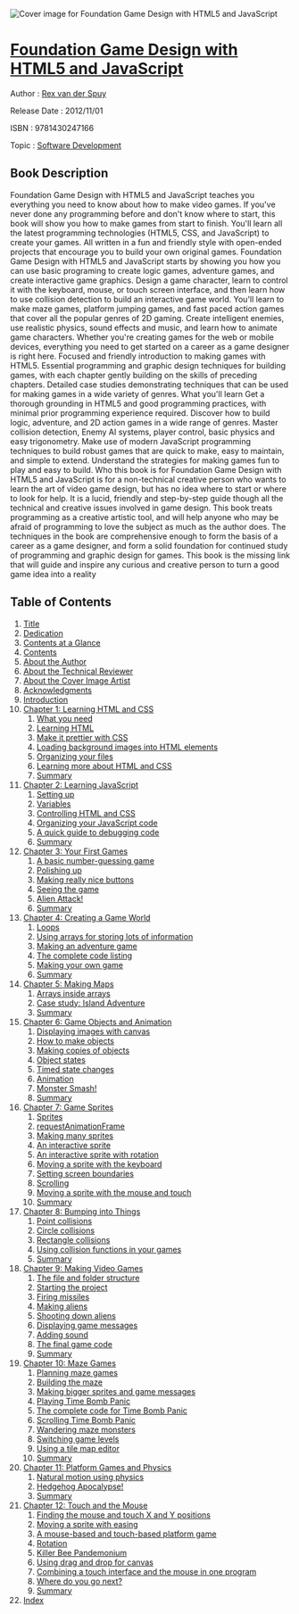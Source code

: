 ![Cover image for Foundation Game Design with HTML5 and JavaScript](https://imgdetail.ebookreading.net/cover/cover/software_development/EB9781430247166.jpg)

[Foundation Game Design with HTML5 and JavaScript](https://ebookreading.net/view/book/Foundation+Game+Design+with+HTML5+and+JavaScript-EB9781430247166_1.html "Foundation Game Design with HTML5 and JavaScript")
====================================================================================================================

Author : [Rex van der Spuy](https://ebookreading.net/search/author/Rex+van+der+Spuy)

Release Date : 2012/11/01

ISBN : 9781430247166

Topic : [Software Development](https://ebookreading.net/search/category/software-development)

Book Description
-----------------

Foundation Game Design with HTML5 and JavaScript teaches you everything you need to know about how to make video games. If you've never done any programming before and don't know where to start, this book will show you how to make games from start to finish. You'll learn all the latest programming technologies (HTML5, CSS, and JavaScript) to create your games. All written in a fun and friendly style with open-ended projects that encourage you to build your own original games.
Foundation Game Design with HTML5 and JavaScript starts by showing you how you can use basic programing to create logic games, adventure games, and create interactive game graphics. Design a game character, learn to control it with the keyboard, mouse, or touch screen interface, and then learn how to use collision detection to build an interactive game world. You'll learn to make maze games, platform jumping games, and fast paced action games that cover all the popular genres of 2D gaming. Create intelligent enemies, use realistic physics, sound effects and music, and learn how to animate game characters. Whether you're creating games for the web or mobile devices, everything you need to get started on a career as a game designer is right here.
Focused and friendly introduction to making games with HTML5.
Essential programming and graphic design techniques for building games, with each chapter gently building on the skills of preceding chapters.
Detailed case studies demonstrating techniques that can be used for making games in a wide variety of genres.
What you'll learn
Get a thorough grounding in HTML5 and good programming practices, with minimal prior programming experience required.
Discover how to build logic, adventure, and 2D action games in a wide range of genres.
Master collision detection, Enemy AI systems, player control, basic physics and easy trigonometry.
Make use of modern JavaScript programming techniques to build robust games that are quick to make, easy to maintain, and simple to extend.
Understand the strategies for making games fun to play and easy to build.
Who this book is for
Foundation Game Design with HTML5 and JavaScript is for a non-technical creative person who wants to learn the art of video game design, but has no idea where to start or where to look for help. It is a lucid, friendly and step-by-step guide though all the technical and creative issues involved in game design. This book treats programming as a creative artistic tool, and will help anyone who may be afraid of programming to love the subject as much as the author does. The techniques in the book are comprehensive enough to form the basis of a career as a game designer, and form a solid foundation for continued study of programming and graphic design for games. This book is the missing link that will guide and inspire any curious and creative person to turn a good game idea into a reality
              
Table of Contents
-----------------

1. [Title](https://ebookreading.net/view/book/Foundation+Game+Design+with+HTML5+and+JavaScript-EB9781430247166_2.html)
1. [Dedication](https://ebookreading.net/view/book/Foundation+Game+Design+with+HTML5+and+JavaScript-EB9781430247166_4.html)
1. [Contents at a Glance](https://ebookreading.net/view/book/Foundation+Game+Design+with+HTML5+and+JavaScript-EB9781430247166_5.html)
1. [Contents](https://ebookreading.net/view/book/Foundation+Game+Design+with+HTML5+and+JavaScript-EB9781430247166_6.html)
1. [About the Author](https://ebookreading.net/view/book/Foundation+Game+Design+with+HTML5+and+JavaScript-EB9781430247166_7.html)
1. [About the Technical Reviewer](https://ebookreading.net/view/book/Foundation+Game+Design+with+HTML5+and+JavaScript-EB9781430247166_8.html)
1. [About the Cover Image Artist](https://ebookreading.net/view/book/Foundation+Game+Design+with+HTML5+and+JavaScript-EB9781430247166_9.html)
1. [Acknowledgments](https://ebookreading.net/view/book/Foundation+Game+Design+with+HTML5+and+JavaScript-EB9781430247166_10.html)
1. [Introduction](https://ebookreading.net/view/book/Foundation+Game+Design+with+HTML5+and+JavaScript-EB9781430247166_11.html)
1. [Chapter 1: Learning HTML and CSS](https://ebookreading.net/view/book/Foundation+Game+Design+with+HTML5+and+JavaScript-EB9781430247166_12.html)
    1. [What you need](https://ebookreading.net/view/book/Foundation+Game+Design+with+HTML5+and+JavaScript-EB9781430247166_12.html#Sec1)
    1. [Learning HTML](https://ebookreading.net/view/book/Foundation+Game+Design+with+HTML5+and+JavaScript-EB9781430247166_12.html#Sec7)
    1. [Make it prettier with CSS](https://ebookreading.net/view/book/Foundation+Game+Design+with+HTML5+and+JavaScript-EB9781430247166_12.html#Sec24)
    1. [Loading background images into HTML elements](https://ebookreading.net/view/book/Foundation+Game+Design+with+HTML5+and+JavaScript-EB9781430247166_12.html#Sec40)
    1. [Organizing your files](https://ebookreading.net/view/book/Foundation+Game+Design+with+HTML5+and+JavaScript-EB9781430247166_12.html#Sec49)
    1. [Learning more about HTML and CSS](https://ebookreading.net/view/book/Foundation+Game+Design+with+HTML5+and+JavaScript-EB9781430247166_12.html#Sec53)
    1. [Summary](https://ebookreading.net/view/book/Foundation+Game+Design+with+HTML5+and+JavaScript-EB9781430247166_12.html#Sec54)
1. [Chapter 2: Learning JavaScript](https://ebookreading.net/view/book/Foundation+Game+Design+with+HTML5+and+JavaScript-EB9781430247166_13.html)
    1. [Setting up](https://ebookreading.net/view/book/Foundation+Game+Design+with+HTML5+and+JavaScript-EB9781430247166_13.html#Sec1)
    1. [Variables](https://ebookreading.net/view/book/Foundation+Game+Design+with+HTML5+and+JavaScript-EB9781430247166_13.html#Sec4)
    1. [Controlling HTML and CSS](https://ebookreading.net/view/book/Foundation+Game+Design+with+HTML5+and+JavaScript-EB9781430247166_13.html#Sec18)
    1. [Organizing your JavaScript code](https://ebookreading.net/view/book/Foundation+Game+Design+with+HTML5+and+JavaScript-EB9781430247166_13.html#Sec29)
    1. [A quick guide to debugging code](https://ebookreading.net/view/book/Foundation+Game+Design+with+HTML5+and+JavaScript-EB9781430247166_13.html#Sec32)
    1. [Summary](https://ebookreading.net/view/book/Foundation+Game+Design+with+HTML5+and+JavaScript-EB9781430247166_13.html#Sec33)
1. [Chapter 3: Your First Games](https://ebookreading.net/view/book/Foundation+Game+Design+with+HTML5+and+JavaScript-EB9781430247166_14.html)
    1. [A basic number-guessing game](https://ebookreading.net/view/book/Foundation+Game+Design+with+HTML5+and+JavaScript-EB9781430247166_14.html#Sec1)
    1. [Polishing up](https://ebookreading.net/view/book/Foundation+Game+Design+with+HTML5+and+JavaScript-EB9781430247166_14.html#Sec13)
    1. [Making really nice buttons](https://ebookreading.net/view/book/Foundation+Game+Design+with+HTML5+and+JavaScript-EB9781430247166_14.html#Sec22)
    1. [Seeing the game](https://ebookreading.net/view/book/Foundation+Game+Design+with+HTML5+and+JavaScript-EB9781430247166_14.html#Sec28)
    1. [Alien Attack!](https://ebookreading.net/view/book/Foundation+Game+Design+with+HTML5+and+JavaScript-EB9781430247166_14.html#Sec32)
    1. [Summary](https://ebookreading.net/view/book/Foundation+Game+Design+with+HTML5+and+JavaScript-EB9781430247166_14.html#Sec41)
1. [Chapter 4: Creating a Game World](https://ebookreading.net/view/book/Foundation+Game+Design+with+HTML5+and+JavaScript-EB9781430247166_15.html)
    1. [Loops](https://ebookreading.net/view/book/Foundation+Game+Design+with+HTML5+and+JavaScript-EB9781430247166_15.html#Sec1)
    1. [Using arrays for storing lots of information](https://ebookreading.net/view/book/Foundation+Game+Design+with+HTML5+and+JavaScript-EB9781430247166_15.html#Sec2)
    1. [Making an adventure game](https://ebookreading.net/view/book/Foundation+Game+Design+with+HTML5+and+JavaScript-EB9781430247166_15.html#Sec10)
    1. [The complete code listing](https://ebookreading.net/view/book/Foundation+Game+Design+with+HTML5+and+JavaScript-EB9781430247166_15.html#Sec24)
    1. [Making your own game](https://ebookreading.net/view/book/Foundation+Game+Design+with+HTML5+and+JavaScript-EB9781430247166_15.html#Sec26)
    1. [Summary](https://ebookreading.net/view/book/Foundation+Game+Design+with+HTML5+and+JavaScript-EB9781430247166_15.html#Sec27)
1. [Chapter 5: Making Maps](https://ebookreading.net/view/book/Foundation+Game+Design+with+HTML5+and+JavaScript-EB9781430247166_16.html)
    1. [Arrays inside arrays](https://ebookreading.net/view/book/Foundation+Game+Design+with+HTML5+and+JavaScript-EB9781430247166_16.html#Sec1)
    1. [Case study: Island Adventure](https://ebookreading.net/view/book/Foundation+Game+Design+with+HTML5+and+JavaScript-EB9781430247166_16.html#Sec4)
    1. [Summary](https://ebookreading.net/view/book/Foundation+Game+Design+with+HTML5+and+JavaScript-EB9781430247166_16.html#Sec22)
1. [Chapter 6: Game Objects and Animation](https://ebookreading.net/view/book/Foundation+Game+Design+with+HTML5+and+JavaScript-EB9781430247166_17.html)
    1. [Displaying images with canvas](https://ebookreading.net/view/book/Foundation+Game+Design+with+HTML5+and+JavaScript-EB9781430247166_17.html#Sec1)
    1. [How to make objects](https://ebookreading.net/view/book/Foundation+Game+Design+with+HTML5+and+JavaScript-EB9781430247166_17.html#Sec3)
    1. [Making copies of objects](https://ebookreading.net/view/book/Foundation+Game+Design+with+HTML5+and+JavaScript-EB9781430247166_17.html#Sec7)
    1. [Object states](https://ebookreading.net/view/book/Foundation+Game+Design+with+HTML5+and+JavaScript-EB9781430247166_17.html#Sec10)
    1. [Timed state changes](https://ebookreading.net/view/book/Foundation+Game+Design+with+HTML5+and+JavaScript-EB9781430247166_17.html#Sec12)
    1. [Animation](https://ebookreading.net/view/book/Foundation+Game+Design+with+HTML5+and+JavaScript-EB9781430247166_17.html#Sec19)
    1. [Monster Smash!](https://ebookreading.net/view/book/Foundation+Game+Design+with+HTML5+and+JavaScript-EB9781430247166_17.html#Sec26)
    1. [Summary](https://ebookreading.net/view/book/Foundation+Game+Design+with+HTML5+and+JavaScript-EB9781430247166_17.html#Sec40)
1. [Chapter 7: Game Sprites](https://ebookreading.net/view/book/Foundation+Game+Design+with+HTML5+and+JavaScript-EB9781430247166_18.html)
    1. [Sprites](https://ebookreading.net/view/book/Foundation+Game+Design+with+HTML5+and+JavaScript-EB9781430247166_18.html#Sec1)
    1. [requestAnimationFrame](https://ebookreading.net/view/book/Foundation+Game+Design+with+HTML5+and+JavaScript-EB9781430247166_18.html#Sec6)
    1. [Making many sprites](https://ebookreading.net/view/book/Foundation+Game+Design+with+HTML5+and+JavaScript-EB9781430247166_18.html#Sec7)
    1. [An interactive sprite](https://ebookreading.net/view/book/Foundation+Game+Design+with+HTML5+and+JavaScript-EB9781430247166_18.html#Sec10)
    1. [An interactive sprite with rotation](https://ebookreading.net/view/book/Foundation+Game+Design+with+HTML5+and+JavaScript-EB9781430247166_18.html#Sec14)
    1. [Moving a sprite with the keyboard](https://ebookreading.net/view/book/Foundation+Game+Design+with+HTML5+and+JavaScript-EB9781430247166_18.html#Sec19)
    1. [Setting screen boundaries](https://ebookreading.net/view/book/Foundation+Game+Design+with+HTML5+and+JavaScript-EB9781430247166_18.html#Sec24)
    1. [Scrolling](https://ebookreading.net/view/book/Foundation+Game+Design+with+HTML5+and+JavaScript-EB9781430247166_18.html#Sec28)
    1. [Moving a sprite with the mouse and touch](https://ebookreading.net/view/book/Foundation+Game+Design+with+HTML5+and+JavaScript-EB9781430247166_18.html#Sec36)
    1. [Summary](https://ebookreading.net/view/book/Foundation+Game+Design+with+HTML5+and+JavaScript-EB9781430247166_18.html#Sec39)
1. [Chapter 8: Bumping into Things](https://ebookreading.net/view/book/Foundation+Game+Design+with+HTML5+and+JavaScript-EB9781430247166_19.html)
    1. [Point collisions](https://ebookreading.net/view/book/Foundation+Game+Design+with+HTML5+and+JavaScript-EB9781430247166_19.html#Sec1)
    1. [Circle collisions](https://ebookreading.net/view/book/Foundation+Game+Design+with+HTML5+and+JavaScript-EB9781430247166_19.html#Sec6)
    1. [Rectangle collisions](https://ebookreading.net/view/book/Foundation+Game+Design+with+HTML5+and+JavaScript-EB9781430247166_19.html#Sec12)
    1. [Using collision functions in your games](https://ebookreading.net/view/book/Foundation+Game+Design+with+HTML5+and+JavaScript-EB9781430247166_19.html#Sec19)
    1. [Summary](https://ebookreading.net/view/book/Foundation+Game+Design+with+HTML5+and+JavaScript-EB9781430247166_19.html#Sec20)
1. [Chapter 9: Making Video Games](https://ebookreading.net/view/book/Foundation+Game+Design+with+HTML5+and+JavaScript-EB9781430247166_20.html)
    1. [The file and folder structure](https://ebookreading.net/view/book/Foundation+Game+Design+with+HTML5+and+JavaScript-EB9781430247166_20.html#Sec1)
    1. [Starting the project](https://ebookreading.net/view/book/Foundation+Game+Design+with+HTML5+and+JavaScript-EB9781430247166_20.html#Sec4)
    1. [Firing missiles](https://ebookreading.net/view/book/Foundation+Game+Design+with+HTML5+and+JavaScript-EB9781430247166_20.html#Sec8)
    1. [Making aliens](https://ebookreading.net/view/book/Foundation+Game+Design+with+HTML5+and+JavaScript-EB9781430247166_20.html#Sec9)
    1. [Shooting down aliens](https://ebookreading.net/view/book/Foundation+Game+Design+with+HTML5+and+JavaScript-EB9781430247166_20.html#Sec14)
    1. [Displaying game messages](https://ebookreading.net/view/book/Foundation+Game+Design+with+HTML5+and+JavaScript-EB9781430247166_20.html#Sec15)
    1. [Adding sound](https://ebookreading.net/view/book/Foundation+Game+Design+with+HTML5+and+JavaScript-EB9781430247166_20.html#Sec19)
    1. [The final game code](https://ebookreading.net/view/book/Foundation+Game+Design+with+HTML5+and+JavaScript-EB9781430247166_20.html#Sec23)
    1. [Summary](https://ebookreading.net/view/book/Foundation+Game+Design+with+HTML5+and+JavaScript-EB9781430247166_20.html#Sec24)
1. [Chapter 10: Maze Games](https://ebookreading.net/view/book/Foundation+Game+Design+with+HTML5+and+JavaScript-EB9781430247166_21.html)
    1. [Planning maze games](https://ebookreading.net/view/book/Foundation+Game+Design+with+HTML5+and+JavaScript-EB9781430247166_21.html#Sec1)
    1. [Building the maze](https://ebookreading.net/view/book/Foundation+Game+Design+with+HTML5+and+JavaScript-EB9781430247166_21.html#Sec2)
    1. [Making bigger sprites and game messages](https://ebookreading.net/view/book/Foundation+Game+Design+with+HTML5+and+JavaScript-EB9781430247166_21.html#Sec8)
    1. [Playing Time Bomb Panic](https://ebookreading.net/view/book/Foundation+Game+Design+with+HTML5+and+JavaScript-EB9781430247166_21.html#Sec9)
    1. [The complete code for Time Bomb Panic](https://ebookreading.net/view/book/Foundation+Game+Design+with+HTML5+and+JavaScript-EB9781430247166_21.html#Sec15)
    1. [Scrolling Time Bomb Panic](https://ebookreading.net/view/book/Foundation+Game+Design+with+HTML5+and+JavaScript-EB9781430247166_21.html#Sec16)
    1. [Wandering maze monsters](https://ebookreading.net/view/book/Foundation+Game+Design+with+HTML5+and+JavaScript-EB9781430247166_21.html#Sec22)
    1. [Switching game levels](https://ebookreading.net/view/book/Foundation+Game+Design+with+HTML5+and+JavaScript-EB9781430247166_21.html#Sec37)
    1. [Using a tile map editor](https://ebookreading.net/view/book/Foundation+Game+Design+with+HTML5+and+JavaScript-EB9781430247166_21.html#Sec41)
    1. [Summary](https://ebookreading.net/view/book/Foundation+Game+Design+with+HTML5+and+JavaScript-EB9781430247166_21.html#Sec42)
1. [Chapter 11: Platform Games and Physics](https://ebookreading.net/view/book/Foundation+Game+Design+with+HTML5+and+JavaScript-EB9781430247166_22.html)
    1. [Natural motion using physics](https://ebookreading.net/view/book/Foundation+Game+Design+with+HTML5+and+JavaScript-EB9781430247166_22.html#Sec1)
    1. [Hedgehog Apocalypse!](https://ebookreading.net/view/book/Foundation+Game+Design+with+HTML5+and+JavaScript-EB9781430247166_22.html#Sec16)
    1. [Summary](https://ebookreading.net/view/book/Foundation+Game+Design+with+HTML5+and+JavaScript-EB9781430247166_22.html#Sec28)
1. [Chapter 12: Touch and the Mouse](https://ebookreading.net/view/book/Foundation+Game+Design+with+HTML5+and+JavaScript-EB9781430247166_23.html)
    1. [Finding the mouse and touch X and Y positions](https://ebookreading.net/view/book/Foundation+Game+Design+with+HTML5+and+JavaScript-EB9781430247166_23.html#Sec1)
    1. [Moving a sprite with easing](https://ebookreading.net/view/book/Foundation+Game+Design+with+HTML5+and+JavaScript-EB9781430247166_23.html#Sec4)
    1. [A mouse-based and touch-based platform game](https://ebookreading.net/view/book/Foundation+Game+Design+with+HTML5+and+JavaScript-EB9781430247166_23.html#Sec7)
    1. [Rotation](https://ebookreading.net/view/book/Foundation+Game+Design+with+HTML5+and+JavaScript-EB9781430247166_23.html#Sec10)
    1. [Killer Bee Pandemonium](https://ebookreading.net/view/book/Foundation+Game+Design+with+HTML5+and+JavaScript-EB9781430247166_23.html#Sec22)
    1. [Using drag and drop for canvas](https://ebookreading.net/view/book/Foundation+Game+Design+with+HTML5+and+JavaScript-EB9781430247166_23.html#Sec28)
    1. [Combining a touch interface and the mouse in one program](https://ebookreading.net/view/book/Foundation+Game+Design+with+HTML5+and+JavaScript-EB9781430247166_23.html#Sec32)
    1. [Where do you go next?](https://ebookreading.net/view/book/Foundation+Game+Design+with+HTML5+and+JavaScript-EB9781430247166_23.html#Sec33)
    1. [Summary](https://ebookreading.net/view/book/Foundation+Game+Design+with+HTML5+and+JavaScript-EB9781430247166_23.html#Sec42)
1. [Index](https://ebookreading.net/view/book/Foundation+Game+Design+with+HTML5+and+JavaScript-EB9781430247166_24.html)
